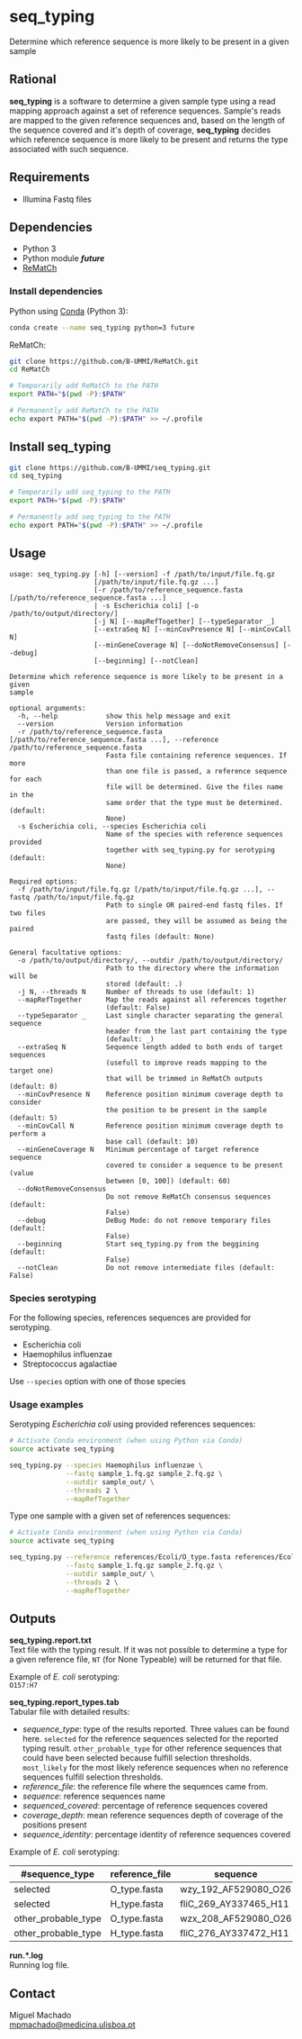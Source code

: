 # seq_typing

Determine which reference sequence is more likely to be present in a given sample

## Rational

**seq_typing** is a software to determine a given sample type using a read mapping approach against a set of reference sequences. Sample's reads are mapped to the given reference sequences and, based on the length of the sequence covered and it's depth of coverage, **seq_typing** decides which reference sequence is more likely to be present and returns the type associated with such sequence.

## Requirements

* Illumina Fastq files

## Dependencies

* Python 3
* Python module _**future**_
* [ReMatCh](https://github.com/B-UMMI/ReMatCh)

### Install dependencies

Python using [Conda](https://conda.io/) (Python 3):

````bash
conda create --name seq_typing python=3 future
````

ReMatCh:
````bash
git clone https://github.com/B-UMMI/ReMatCh.git
cd ReMatCh

# Temporarily add ReMatCh to the PATH
export PATH="$(pwd -P):$PATH"

# Permanently add ReMatCh to the PATH
echo export PATH="$(pwd -P):$PATH" >> ~/.profile
````

## Install seq_typing

````bash
git clone https://github.com/B-UMMI/seq_typing.git
cd seq_typing

# Temporarily add seq_typing to the PATH
export PATH="$(pwd -P):$PATH"

# Permanently add seq_typing to the PATH
echo export PATH="$(pwd -P):$PATH" >> ~/.profile
````

## Usage

````
usage: seq_typing.py [-h] [--version] -f /path/to/input/file.fq.gz
                     [/path/to/input/file.fq.gz ...]
                     [-r /path/to/reference_sequence.fasta [/path/to/reference_sequence.fasta ...]
                     | -s Escherichia coli] [-o /path/to/output/directory/]
                     [-j N] [--mapRefTogether] [--typeSeparator _]
                     [--extraSeq N] [--minCovPresence N] [--minCovCall N]
                     [--minGeneCoverage N] [--doNotRemoveConsensus] [--debug]
                     [--beginning] [--notClean]

Determine which reference sequence is more likely to be present in a given
sample

optional arguments:
  -h, --help            show this help message and exit
  --version             Version information
  -r /path/to/reference_sequence.fasta [/path/to/reference_sequence.fasta ...], --reference /path/to/reference_sequence.fasta
                        Fasta file containing reference sequences. If more
                        than one file is passed, a reference sequence for each
                        file will be determined. Give the files name in the
                        same order that the type must be determined. (default:
                        None)
  -s Escherichia coli, --species Escherichia coli
                        Name of the species with reference sequences provided
                        together with seq_typing.py for serotyping (default:
                        None)

Required options:
  -f /path/to/input/file.fq.gz [/path/to/input/file.fq.gz ...], --fastq /path/to/input/file.fq.gz
                        Path to single OR paired-end fastq files. If two files
                        are passed, they will be assumed as being the paired
                        fastq files (default: None)

General facultative options:
  -o /path/to/output/directory/, --outdir /path/to/output/directory/
                        Path to the directory where the information will be
                        stored (default: .)
  -j N, --threads N     Number of threads to use (default: 1)
  --mapRefTogether      Map the reads against all references together
                        (default: False)
  --typeSeparator _     Last single character separating the general sequence
                        header from the last part containing the type
                        (default: _)
  --extraSeq N          Sequence length added to both ends of target sequences
                        (usefull to improve reads mapping to the target one)
                        that will be trimmed in ReMatCh outputs (default: 0)
  --minCovPresence N    Reference position minimum coverage depth to consider
                        the position to be present in the sample (default: 5)
  --minCovCall N        Reference position minimum coverage depth to perform a
                        base call (default: 10)
  --minGeneCoverage N   Minimum percentage of target reference sequence
                        covered to consider a sequence to be present (value
                        between [0, 100]) (default: 60)
  --doNotRemoveConsensus
                        Do not remove ReMatCh consensus sequences (default:
                        False)
  --debug               DeBug Mode: do not remove temporary files (default:
                        False)
  --beginning           Start seq_typing.py from the beggining (default:
                        False)
  --notClean            Do not remove intermediate files (default: False)
````

### Species serotyping

For the following species, references sequences are provided for serotyping.
* Escherichia coli
* Haemophilus influenzae
* Streptococcus agalactiae

Use `--species` option with one of those species

### Usage examples

Serotyping _Escherichia coli_ using provided references sequences:
````bash
# Activate Conda environment (when using Python via Conda)
source activate seq_typing

seq_typing.py --species Haemophilus influenzae \
              --fastq sample_1.fq.gz sample_2.fq.gz \
              --outdir sample_out/ \
              --threads 2 \
              --mapRefTogether
````

Type one sample with a given set of references sequences:
````bash
# Activate Conda environment (when using Python via Conda)
source activate seq_typing

seq_typing.py --reference references/Ecoli/O_type.fasta references/Ecoli/H_type.fasta \
              --fastq sample_1.fq.gz sample_2.fq.gz \
              --outdir sample_out/ \
              --threads 2 \
              --mapRefTogether
````

## Outputs

__seq_typing.report.txt__  
Text file with the typing result. If it was not possible to determine a type for a given reference file, `NT` (for None Typeable) will be returned for that file.

Example of _E. coli_ serotyping:  
`O157:H7`

__seq_typing.report_types.tab__  
Tabular file with detailed results:
* _sequence_type_: type of the results reported. Three values can be found here. `selected` for the reference sequences selected for the reported typing result. `other_probable_type` for other reference sequences that could have been selected because fulfill selection thresholds. `most_likely` for the most likely reference sequences when no reference sequences fulfill selection thresholds.
* _reference_file_: the reference file where the sequences came from.
* _sequence_: reference sequences name
* _sequenced_covered_: percentage of reference sequences covered
* _coverage_depth_: mean reference sequences depth of coverage of the positions present
* _sequence_identity_: percentage identity of reference sequences covered

Example of _E. coli_ serotyping:

| #sequence_type      | reference_file | sequence              | sequenced_covered | coverage_depth     | sequence_identity |
|---------------------|----------------|-----------------------|-------------------|--------------------|-------------------|
| selected            | O_type.fasta   | wzy_192_AF529080_O26  | 100.0             | 281.95405669599216 | 100.0             |
| selected            | H_type.fasta   | fliC_269_AY337465_H11 | 99.4546693933197  | 51.76490747087046  | 99.86291980808772 |
| other_probable_type | O_type.fasta   | wzx_208_AF529080_O26  | 100.0             | 223.3072050673001  | 100.0             |
| other_probable_type | H_type.fasta   | fliC_276_AY337472_H11 | 98.84117246080436 | 37.52551724137931  | 99.86206896551724 |

__run.*.log__  
Running log file.  

## Contact

Miguel Machado  
<mpmachado@medicina.ulisboa.pt>
